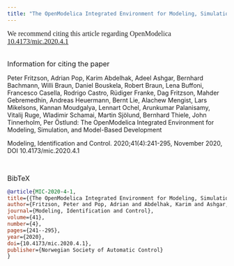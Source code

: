 ```yaml
---
title: "The OpenModelica Integrated Environment for Modeling, Simulation, and Model-Based Development"
---
```

<p class="x_MsoNormal" style="margin-top: 0in; margin-right: 0in; margin-bottom: 0.0001pt; font-size: 12pt; font-family: 'Times New Roman', serif; color: #201f1e;">We recommend citing this article regarding OpenModelica <a href="https://www.mic-journal.no/ABS/MIC-2020-4-1.asp/">10.4173/mic.2020.4.1</a></p>
<p class="x_MsoNormal" style="margin-top: 0in; margin-right: 0in; margin-bottom: 0.0001pt; font-size: 12pt; font-family: 'Times New Roman', serif; color: #201f1e;"><a href="https://www.mic-journal.no/ABS/MIC-2020-4-1.asp/"></a>&nbsp;</p>
<p><span style="font-size: 12pt;">Information for citing the paper</span></p>
<p>Peter Fritzson, Adrian Pop, Karim Abdelhak, Adeel Ashgar, Bernhard Bachmann, Willi Braun, Daniel Bouskela, Robert Braun, Lena Buffoni, Francesco Casella, Rodrigo Castro, Rüdiger Franke, Dag Fritzson, Mahder Gebremedhin, Andreas Heuermann, Bernt Lie, Alachew Mengist, Lars Mikelsons, Kannan Moudgalya, Lennart Ochel, Arunkumar Palanisamy, Vitalij Ruge, Wladimir Schamai, Martin Sjölund, Bernhard Thiele, John Tinnerholm, Per Östlund: The OpenModelica Integrated Environment for Modeling, Simulation, and Model-Based Development</p>
<p>Modeling, Identification and Control. 2020;41(4):241-295, November 2020, DOI 10.4173/mic.2020.4.1</p>
<p>&nbsp;</p>
<p><span style="font-size: 12pt;">BibTeX&nbsp;</span></p>

```bibtex
@article{MIC-2020-4-1,
title={{The OpenModelica Integrated Environment for Modeling, Simulation, and Model-Based Development}},
author={Fritzson, Peter and Pop, Adrian and Abdelhak, Karim and Ashgar, Adeel and Bachmann, Bernhard and Braun, Willi and Bouskela, Daniel and Braun, Robert and Buffoni, Lena and Casella, Francesco and Castro, Rodrigo and Franke, Rüdiger and Fritzson, Dag and Gebremedhin, Mahder and Heuermann, Andreas and Lie, Bernt and Mengist, Alachew and Mikelsons, Lars and Moudgalya, Kannan and Ochel, Lennart and Palanisamy, Arunkumar and Ruge, Vitalij and Schamai, Wladimir and Sjölund, Martin and Thiele, Bernhard and Tinnerholm, John and Östlund, Per},
journal={Modeling, Identification and Control},
volume={41},
number={4},
pages={241--295},
year={2020},
doi={10.4173/mic.2020.4.1},
publisher={Norwegian Society of Automatic Control}
}
```
